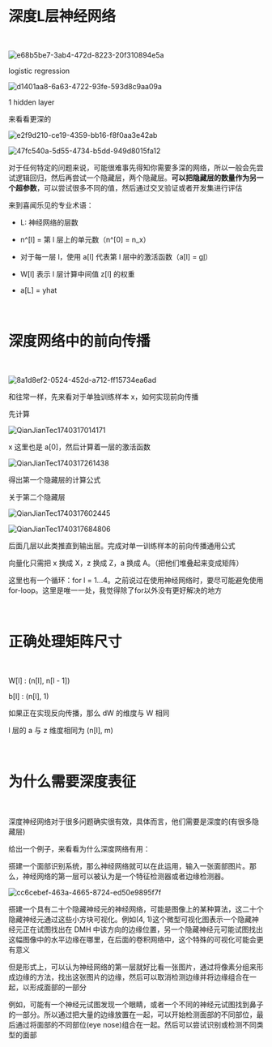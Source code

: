 </br>
    
# 深度L层神经网络

</br>

![e68b5be7-3ab4-472d-8223-20f310894e5a](https://github.com/user-attachments/assets/f7961837-8f56-4025-8027-67175c1f6c93)

<p>logistic regression</p>

![d1401aa8-6a63-4722-93fe-593d8c9aa09a](https://github.com/user-attachments/assets/b4759ab7-be65-4399-9d34-e61d64e2c946)

<p>1 hidden layer</p>

<p>来看看更深的</p>

![e2f9d210-ce19-4359-bb16-f8f0aa3e42ab](https://github.com/user-attachments/assets/3708979c-8723-4fad-a8f8-949a313d3b91)

![47fc540a-5d55-4734-b5dd-949d8015fa12](https://github.com/user-attachments/assets/678ca35e-dcff-4996-9a9a-855baefae2e3)

<p>对于任何特定的问题来说，可能很难事先得知你需要多深的网络，所以一般会先尝试逻辑回归，然后再尝试一个隐藏层，两个隐藏层。<b>可以把隐藏层的数量作为另一个超参数</b>，可以尝试很多不同的值，然后通过交叉验证或者开发集进行评估</p>

<p>来到喜闻乐见的专业术语：</p>

- L: 神经网络的层数

- n^[l] = 第 l 层上的单元数（n^[0] = n_x）

- 对于每一层 l，使用 a[l] 代表第 l 层中的激活函数（a[l] = g[l](z[l])）

- W[l] 表示 l 层计算中间值 z[l] 的权重

- a[L] = yhat

</br>

# 深度网络中的前向传播

</br>

![8a1d8ef2-0524-452d-a712-ff15734ea6ad](https://github.com/user-attachments/assets/cb0449a2-7bc3-40a3-8ebd-300010fb7363)

<p>和往常一样，先来看对于单独训练样本 x，如何实现前向传播</p>

<p>先计算</p>

![QianJianTec1740317014171](https://github.com/user-attachments/assets/01fe7b70-26a0-4b0e-a246-372bd1da77ae)

<p>x 这里也是 a[0]，然后计算着一层的激活函数</p>

![QianJianTec1740317261438](https://github.com/user-attachments/assets/44eb304d-053b-4898-8187-bb75b70aa1e1)

<p>得出第一个隐藏层的计算公式</p>

<p>关于第二个隐藏层</p>

![QianJianTec1740317602445](https://github.com/user-attachments/assets/3e80edaf-72bd-4c78-b035-0c2ff2ac9500)

![QianJianTec1740317684806](https://github.com/user-attachments/assets/f0eb63ee-d4ad-4798-87f6-33b114b879f7)

<p>后面几层以此类推直到输出层。完成对单一训练样本的前向传播通用公式</p>

<p>向量化只需把 x 换成 X，z 换成 Z，a 换成 A。（把他们堆叠起来变成矩阵）</p>

<p>这里也有一个循环：for l = 1...4。之前说过在使用神经网络时，要尽可能避免使用 for-loop。这里是唯一一处，我觉得除了for以外没有更好解决的地方</p>

</br>

# 正确处理矩阵尺寸

</br>

<p>W[l] : (n[l], n[l - 1])</p>

<p>b[l] : (n[l], 1)</p>

<p>如果正在实现反向传播，那么 dW 的维度与 W 相同</p>

<p>l 层的 a 与 z 维度相同为 (n[l], m)</p>

</br>

# 为什么需要深度表征

</br>

<p>深度神经网络对于很多问题确实很有效，具体而言，他们需要是深度的(有很多隐藏层)</p>

<p>给出一个例子，来看看为什么深度网络有用：</p>

<p>搭建一个面部识别系统，那么神经网络就可以在此运用，输入一张面部图片。那么，神经网络的第一层可以被认为是一个特征检测器或者边缘检测器。</p>

![cc6cebef-463a-4665-8724-ed50e9895f7f](https://github.com/user-attachments/assets/183743a6-1756-4d80-88c6-d1b47d59c5ed)

<p>搭建一个具有二十个隐藏神经元的神经网络，可能是图像上的某种算法，这二十个隐藏神经元通过这些小方块可视化。例如(4, 1)这个微型可视化图表示一个隐藏神经元正在试图找出在 DMH 中该方向的边缘位置，另一个隐藏神经元可能试图找出这幅图像中的水平边缘在哪里，在后面的卷积网络中，这个特殊的可视化可能会更有意义</p>

<p>但是形式上，可以认为神经网络的第一层就好比看一张图片，通过将像素分组来形成边缘的方法，找出这张图片的边缘，然后可以取消检测边缘并将边缘组合在一起，以形成面部的一部分</p>

<p>例如，可能有一个神经元试图发现一个眼睛，或者一个不同的神经元试图找到鼻子的一部分。所以通过把大量的边缘放置在一起，可以开始检测面部的不同部位，最后通过将面部的不同部位(eye nose)组合在一起。然后可以尝试识别或检测不同类型的面部</p>

<p> </p>


































































































